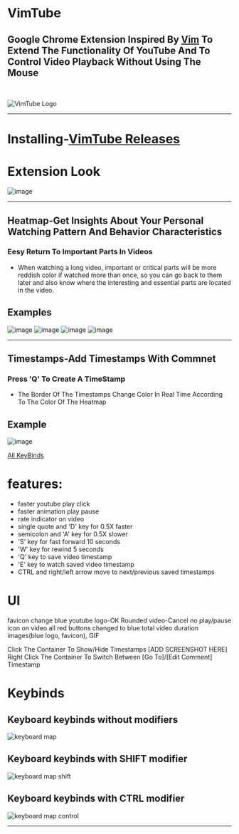 # VimTube
## Google Chrome Extension Inspired By [Vim](https://en.wikipedia.org/wiki/Vim_(text_editor)) To Extend The Functionality Of YouTube And To Control Video Playback Without Using The Mouse
<br>

![VimTube Logo](https://github.com/Snir-Dekel/VimTube/assets/66528853/a7c3107f-426a-47cc-a97f-bd5e5c3bd97d)

---

# Installing-[VimTube Releases](https://github.com/Snir-Dekel/VimTube/releases)

# Extension Look
![image](https://github.com/Snir-Dekel/VimTube/assets/66528853/bca61340-2891-447b-b974-305ced690c13)


---
## Heatmap-Get Insights About Your Personal Watching Pattern And Behavior Characteristics
### Eesy Return To Important Parts In Videos
- When watching a long video, important or critical parts will be more reddish color if watched more than once, so you can go back to them later and also know where the interesting and essential parts are located in the video.
## Examples 
![image](https://github.com/Snir-Dekel/VimTube/assets/66528853/c8266948-d5e2-46f0-ba15-11bf5c42c701)
![image](https://github.com/Snir-Dekel/VimTube/assets/66528853/c58aa837-e31e-42d8-bed1-d2e8f7ce25ee)
![image](https://github.com/Snir-Dekel/VimTube/assets/66528853/5623643b-3747-4176-bfbe-6e4b5ca3ef63)
![image](https://github.com/Snir-Dekel/VimTube/assets/66528853/76629ef9-17f9-4e4e-a9dd-5eece25cc8ad)

---
## Timestamps-Add Timestamps With Commnet 
### Press 'Q' To Create A TimeStamp
- The Border Of The Timestamps Change Color In Real Time According To The Color Of The Heatmap
## Example
![image](https://github.com/Snir-Dekel/VimTube/assets/66528853/8dfa91f5-9269-41f4-8dc8-bdcebc9d5f17)


[All KeyBinds](#Keybinds)  




# features:
- faster youtube play click
- faster animation play pause
- rate indicator on video
- single quote and 'D' key for 0.5X faster
- semicolon and 'A' key for 0.5X slower
- 'S' key for fast forward 10 seconds
- 'W' key for rewind 5 seconds
- 'Q' key to save video timestamp
- 'E' key to watch saved video timestamp
- CTRL and right/left arrow move to next/previous saved timestamps
# UI
favicon change
blue youtube logo-OK
Rounded video-Cancel
no play/pause icon on video
all red buttons changed to blue
total video duration
images(blue logo, favicon), GIF


Click The Container To Show/Hide Timestamps [ADD SCREENSHOT HERE]
Right Click The Container To Switch Between [Go To]/[Edit Comment] Timestamp

<a name="Keybinds"></a>
# Keybinds
## Keyboard keybinds without modifiers
![keyboard map](https://github.com/Snir-Dekel/VimTube/assets/66528853/c8c29be5-7bc0-4ebe-a004-14d5c3fa2f7c)
## Keyboard keybinds with SHIFT modifier
![keyboard map shift](https://github.com/Snir-Dekel/VimTube/assets/66528853/ddf6b5a8-003c-4f9a-92e0-c8c9188f67fe)
## Keyboard keybinds with CTRL modifier
![keyboard map control](https://github.com/Snir-Dekel/VimTube/assets/66528853/542dcabc-a16d-4725-b6e5-4a673086d628)




------------



